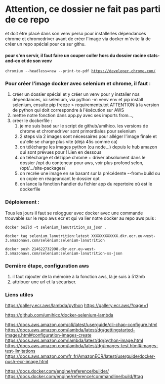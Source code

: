 # Attention, ce dossier ne fait pas parti de ce repo 
et doit être placé dans son venv perso pour installerles dépendances chrome et chromedriver avant de créer l'image via docker m'évite là de créer un repo spécial pour ca sur githu.

#### pour s'en servir, il faut faire un couper coller hors du dossier racine stats-and-co et de son venv

<code>chromium --headless=new --print-to-pdf https://developer.chrome.com/</code>

### Pour créer l'image docker avec selenium et chrome, il faut :
1. créer un dossier spécial et y créer un venv pour y installer nos dépendances, ici selenium, 
    via python -m venv env et pip install selenium, ensuite pip freeze > requirements.txt
    ATTENTION à la version de python qui doit correspondre à l'éxécution sur AWS
2. mettre notre fonction dans app.py avec ses imports from...,
3. créer le dockerfile :
    1. je me suis basé sur le script de github/umihico. les versions de chrome et chromedriver sont primordiales pour selenium
    2. 2 steps via 2 images sont nécessaires pour alléger l'image finale et qu'elle se charge plus vite (déjà 45s comme ca)
    3. on télécharge les images python (ou node...) depuis le hub amazon qui sont prévues pour ! Lien en dessous
    4. on télécharge et dézippe chrome + driver absolument dans le dossier /opt du conteneur pour aws, voir plus profond selon, /opt/.../site-packages/
    5. on recrée une image en se basant sur la précédente --from=build ou on copie en réageancant le dossier opt
    6. on lance la fonction handler du fichier app du repertoire où est le dockerfile


### Déploiement :
Tous les jours il faut se relogguer avec docker avec une commande trouvable sur le repo aws ecr et qui va lier notre docker au repo aws puis :
```
docker build -t selenium_lanutrition_ss_json .

docker tag selenium_lanutrition:latest XXXXXXXXXXXX.dkr.ecr.eu-west-3.amazonaws.com/selenium:selenium-lanutrition

docker push 214622732998.dkr.ecr.eu-west-3.amazonaws.com/selenium:selenium-lanutrition-ss-json
```

### Dernière étape, configuration aws
1. il faut rajouter de la mémoire à la fonction aws, là je suis à 512mb 
3. attribuer une url et la sécuriser.



### Liens utiles
https://gallery.ecr.aws/lambda/python
https://gallery.ecr.aws/?page=1

https://github.com/umihico/docker-selenium-lambda

https://docs.aws.amazon.com/cli/latest/userguide/cli-chap-configure.html
https://docs.aws.amazon.com/lambda/latest/dg/gettingstarted-images.html#configuration-images-create
https://docs.aws.amazon.com/lambda/latest/dg/python-image.html
https://docs.aws.amazon.com/lambda/latest/dg/images-test.html#images-test-limitations
https://docs.aws.amazon.com/fr_fr/AmazonECR/latest/userguide/docker-push-ecr-image.html


https://docs.docker.com/engine/reference/builder/
https://docs.docker.com/engine/reference/commandline/build/#tag
